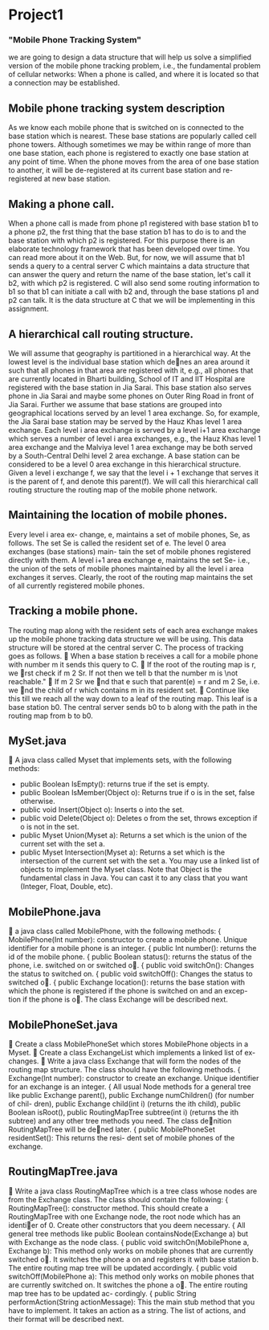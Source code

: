# Project1
### "Mobile Phone Tracking System"

we are going to design a data structure that will help
us solve a simplified version of the mobile phone tracking problem, i.e., the
fundamental problem of cellular networks: When a phone is called, and where
it is located so that a connection may be established.


## Mobile phone tracking system description
As we know each mobile phone that is switched on is connected to the base
station which is nearest. These base stations are popularly called cell phone
towers. Although sometimes we may be within range of more than one base
station, each phone is registered to exactly one base station at any point of
time. When the phone moves from the area of one base station to another,
it will be de-registered at its current base station and re-registered at new
base station.

## Making a phone call.
When a phone call is made from phone p1 registered
with base station b1 to a phone p2, the frst thing that the base station b1
has to do is to and the base station with which p2 is registered. For this
purpose there is an elaborate technology framework that has been developed
over time. You can read more about it on the Web. But, for now, we will
assume that b1 sends a query to a central server C which maintains a data
structure that can answer the query and return the name of the base station,
let's call it b2, with which p2 is registered. C will also send some routing
information to b1 so that b1 can initiate a call with b2 and, through the base
stations p1 and p2 can talk. It is the data structure at C that we will be
implementing in this assignment.

## A hierarchical call routing structure. 
We will assume that geography
is partitioned in a hierarchical way. At the lowest level is the individual base
station which denes an area around it such that all phones in that area
are registered with it, e.g., all phones that are currently located in Bharti
building, School of IT and IIT Hospital are registered with the base station
in Jia Sarai. This base station also serves phone in Jia Sarai and maybe some
phones on Outer Ring Road in front of Jia Sarai. Further we assume that
base stations are grouped into geographical locations served by an level 1 area
exchange. So, for example, the Jia Sarai base station may be served by the
Hauz Khas level 1 area exchange. Each level i area exchange is served by a
level i+1 area exchange which serves a number of level i area exchanges, e.g.,
the Hauz Khas level 1 area exchange and the Malviya level 1 area exchange
may be both served by a South-Central Delhi level 2 area exchange. A base
station can be considered to be a level 0 area exchange in this hierarchical
structure. Given a level i exchange f, we say that the level i + 1 exchange
that serves it is the parent of f, and denote this parent(f).
We will call this hierarchical call routing structure the routing map of the
mobile phone network.

## Maintaining the location of mobile phones. 
Every level i area ex-
change, e, maintains a set of mobile phones, Se, as follows. The set Se is
called the resident set of e. The level 0 area exchanges (base stations) main-
tain the set of mobile phones registered directly with them. A level i+1 area
exchange e, maintains the set Se-
i.e., the union of the sets of mobile phones maintained by all the level i area
exchanges it serves.
Clearly, the root of the routing map maintains the set of all currently
registered mobile phones.



## Tracking a mobile phone. 
The routing map along with the resident sets
of each area exchange makes up the mobile phone tracking data structure we
will be using. This data structure will be stored at the central server C. The
process of tracking goes as follows.
 When a base station b receives a call for a mobile phone with number
m it sends this query to C.
 If the root of the routing map is r, we rst check if m 2 Sr. If not then
we tell b that the number m is \not reachable."
 If m 2 Sr we nd that e such that parent(e) = r and m 2 Se, i.e. we
nd the child of r which contains m in its resident set.
 Continue like this till we reach all the way down to a leaf of the routing
map. This leaf is a base station b0. The central server sends b0 to b
along with the path in the routing map from b to b0.


## MySet.java
 A java class called Myset that implements sets, with the following
methods:
- public Boolean IsEmpty(): returns true if the set is empty.
- public Boolean IsMember(Object o): Returns true if o is in
the set, false otherwise.
- public void Insert(Object o): Inserts o into the set.
- public void Delete(Object o): Deletes o from the set, throws
exception if o is not in the set.
- public Myset Union(Myset a): Returns a set which is the union
of the current set with the set a.
- public Myset Intersection(Myset a): Returns a set which is
the intersection of the current set with the set a.
You may use a linked list of objects to implement the Myset class.
Note that Object is the fundamental class in Java. You can cast
it to any class that you want (Integer, Float, Double, etc).

## MobilePhone.java
 a java class called MobilePhone, with the following methods:
{ MobilePhone(Int number): constructor to create a mobile
phone. Unique identifier for a mobile phone is an integer.
{ public Int number(): returns the id of the mobile phone.
{ public Boolean status(): returns the status of the phone, i.e.
switched on or switched o.
{ public void switchOn(): Changes the status to switched on.
{ public void switchOff(): Changes the status to switched o.
{ public Exchange location(): returns the base station with which
the phone is registered if the phone is switched on and an excep-
tion if the phone is o. The class Exchange will be described
next.

## MobilePhoneSet.java
 Create a class MobilePhoneSet which stores MobilePhone objects in a
Myset.
 Create a class ExchangeList which implements a linked list of ex-
changes.
 Write a java class Exchange that will form the nodes of the routing
map structure. The class should have the following methods.
{ Exchange(Int number): constructor to create an exchange.
Unique identifier for an exchange is an integer.
{ All usual Node methods for a general tree like public Exchange
parent(), public Exchange numChildren() (for number of chil-
dren), public Exchange child(int i) (returns the ith child),
public Boolean isRoot(), public RoutingMapTree subtree(int
i) (returns the ith subtree) and any other tree methods you need.
The class denition RoutingMapTree will be dened later.
{ public MobilePhoneSet residentSet(): This returns the resi-
dent set of mobile phones of the exchange.


## RoutingMapTree.java

 Write a java class RoutingMapTree which is a tree class whose nodes
are from the Exchange class. The class should contain the following:
{ RoutingMapTree(): constructor method. This should create a
RoutingMapTree with one Exchange node, the root node which
has an identier of 0. Create other constructors that you deem
necessary.
{ All general tree methods like public Boolean containsNode(Exchange
a) but with Exchange as the node class.
{ public void switchOn(MobilePhone a, Exchange b): This method
only works on mobile phones that are currently switched o. It
switches the phone a on and registers it with base station b. The
entire routing map tree will be updated accordingly.
{ public void switchOff(MobilePhone a): This method only works
on mobile phones that are currently switched on. It switches the
phone a o. The entire routing map tree has to be updated ac-
cordingly.
{ public String performAction(String actionMessage): This
the main stub method that you have to implement. It takes an
action as a string. The list of actions, and their format will be
described next.

















